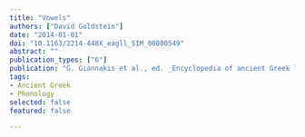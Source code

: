 ```yaml
---
title: "Vowels"
authors: ["David Goldstein"]
date: "2014-01-01"
doi: "10.1163/2214-448X_eagll_SIM_00000549"
abstract: ""
publication_types: ["6"]
publication: "G. Giannakis et al., ed. _Encyclopedia of ancient Greek language and linguistics_, vol. 3: 506–507. Leiden: Brill"
tags:
- Ancient Greek
- Phonology
selected: false
featured: false

---
```

